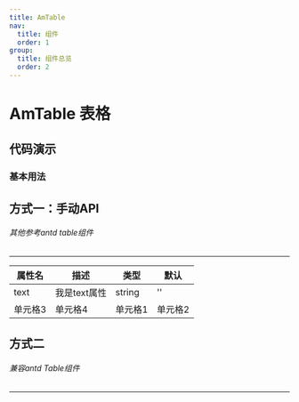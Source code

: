 ```yaml
---
title: AmTable
nav:
  title: 组件
  order: 1
group:
  title: 组件总览
  order: 2
---
```


# AmTable 表格


## 代码演示

### 基本用法

<code src="../../demo/Amtable/index.tsx" description="基于antd封装table 基础表格组件"></code>

## 方式一：手动API
###### 其他参考antd  table组件
---

| 属性名   | 描述   |   类型   | 默认   |
| ------- | ------- | ------- | ------- |
| text    | 我是text属性 | string | '' |
| 单元格3 | 单元格4 | 单元格1 | 单元格2 |

## 方式二
###### 兼容antd Table组件
---
<API id="AmTable"></API>
